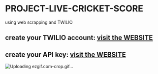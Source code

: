 # PROJECT-LIVE-CRICKET-SCORE
using web scrapping and TWILIO


## create your TWILIO account: [visit the WEBSITE](https://www.twilio.com/try-twilio)
## create your API key: [visit the WEBSITE](https://www.cricapi.com/)


![Uploading ezgif.com-crop.gif…]()
